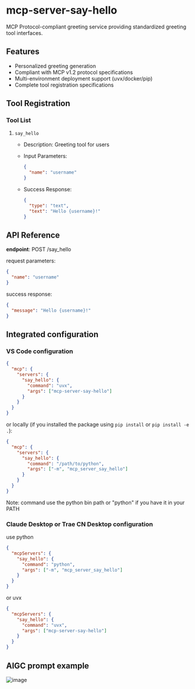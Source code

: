 # mcp-server-say-hello

MCP Protocol-compliant greeting service providing standardized greeting tool interfaces.

## Features

- Personalized greeting generation
- Compliant with MCP v1.2 protocol specifications
- Multi-environment deployment support (uvx/docker/pip)
- Complete tool registration specifications

## Tool Registration

### Tool List

1. `say_hello`
   - Description: Greeting tool for users
   - Input Parameters:
  
     ```json
     {
       "name": "username"
     }
     ```

   - Success Response:
  
     ```json
     {
       "type": "text",
       "text": "Hello {username}!"
     }
     ```

## API Reference

**endpoint**: POST /say_hello

request parameters:

```json
{
  "name": "username"
}
```

success response:

```json
{
  "message": "Hello {username}!"
}
```

## Integrated configuration

### VS Code configuration

```json
{
  "mcp": {
    "servers": {
      "say_hello": {
        "command": "uvx",
        "args": ["mcp-server-say-hello"]
      }
    }
  }
}
```

or locally (if you installed the package using `pip install` or `pip install -e .`):

```json
{
  "mcp": {
    "servers": {
      "say_hello": {
        "command": "/path/to/python",
        "args": ["-m", "mcp_server_say_hello"]
      }
    }
  }
}
```

Note: command use the python bin path or "python" if you have it in your PATH

### Claude Desktop or Trae CN Desktop configuration

use python

```json
{
  "mcpServers": {
    "say_hello": {
      "command": "python",
      "args": ["-m", "mcp_server_say_hello"]
    }
  }
}
```

or uvx

```json
{
  "mcpServers": {
    "say_hello": {
      "command": "uvx",
      "args": ["mcp-server-say-hello"]
    }
  }
}
```

## AIGC prompt example

![image](https://github.com/user-attachments/assets/659576fa-2431-4887-b0c9-9ccb5ad7f7d9)
